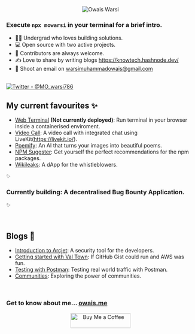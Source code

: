 <div align="center">
  <img src="https://github.com/Muhammad-Owais-Warsi/Muhammad-Owais-Warsi/blob/main/KNOW-TECH%20(2).png" alt="Owais Warsi">
  
</div>
                                                                                                                   

### Execute `npx mowarsi` in your terminal for a brief intro.

<div>
  <ul align="left">
    <li>👨‍🎓 Undergrad who loves building solutions.</li>
    <li>💻 Open source with two active projects.</li>
    <li>🤝 Contributors are always welcome.</li>
    <li>✍️ Love to share by writing blogs <a href="https://knowtech.hashnode.dev/">https://knowtech.hashnode.dev/</a></li>
    <li>📧 Shoot an email on <a href="mailto:warsimuhammadowais@gmail.com">warsimuhammadowais@gmail.com</a></li>
  </ul>
</div>
<br>

<div>
  <a href="https://x.com/MO_warsi786">
    <img src="https://img.shields.io/badge/Twitter-%40MO__warsi786-blue" alt="Twitter - @MO_warsi786">
  </a>
</div>


## My current favourites ✨

- [Web Terminal](https://github.com/Muhammad-Owais-Warsi/Web-Terminal) **(Not currently deployed)**: Run terminal in your browser inside a containerised enviroment.
- [Video Call](https://github.com/Muhammad-Owais-Warsi/video-call): A video call with integrated chat using LiveKit(https://livekit.io/).
- [Poemify](https://github.com/Muhammad-Owais-Warsi/Poemify): An AI that turns your images into beautiful poems.
- [NPM Suggster](https://github.com/Muhammad-Owais-Warsi/NPM-Suggester): Get yourself the perfect recommendations for the npm packages.
- [Wikileaks](https://github.com/Muhammad-Owais-Warsi/WikiLeaks): A dApp for the whistleblowers.

✨
### **Currently building: A decentralised Bug Bounty Application.**
✨


<br>

## Blogs 📖 
 - [Introduction to Arcjet](https://knowtech.hashnode.dev/understanding-arcjet-a-simple-introduction): A security tool for the developers.
 - [Getting started with Val Town](https://knowtech.hashnode.dev/getting-started-with-valtown): If GitHub Gist could run and AWS was fun.
 - [Testing with Postman](https://knowtech.hashnode.dev/using-postman-for-real-world-traffic-testing-a-tutorial): Testing real world traffic with Postman.
 - [Communities](https://knowtech.hashnode.dev/exploring-the-power-of-community): Exploring the power of communities.
 

</table>

<br>

### Get to know about me... [owais.me](https://bento.me/owais-warsi)

<div align="center">
  <a href="https://www.buymeacoffee.com/owais7860">
    <img src="https://cdn.buymeacoffee.com/buttons/v2/default-yellow.png" alt="Buy Me a Coffee" style="height: 40px; width: 160px;">
  </a>
</div>



